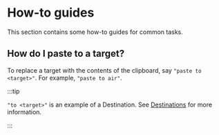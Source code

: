 # How-to guides

This section contains some how-to guides for common tasks.

## How do I paste to a target?

To replace a target with the contents of the clipboard, say `"paste to <target>"`. For example, `"paste to air"`.

:::tip

`"to <target>"` is an example of a Destination. See [Destinations](reference/destinations.md) for more information.

:::
